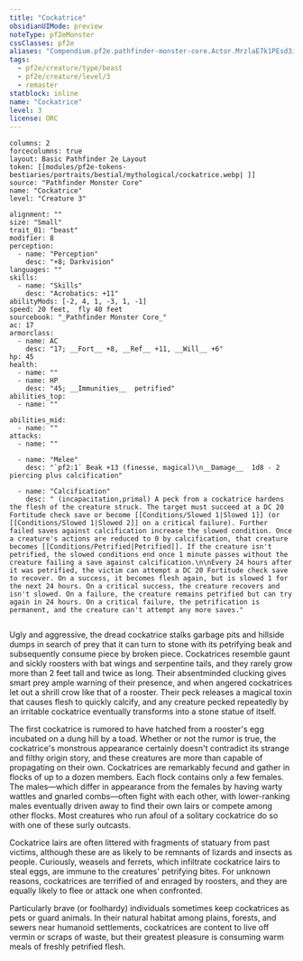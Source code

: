 ```yaml
---
title: "Cockatrice"
obsidianUIMode: preview
noteType: pf2eMonster
cssClasses: pf2e
aliases: "Compendium.pf2e.pathfinder-monster-core.Actor.MrzlaE7k1PEsd3iQ" 
tags:
  - pf2e/creature/type/beast
  - pf2e/creature/level/3
  - remaster
statblock: inline
name: "Cockatrice"
level: 3
license: ORC
---
```


```statblock
columns: 2
forcecolumns: true
layout: Basic Pathfinder 2e Layout
token: [[modules/pf2e-tokens-bestiaries/portraits/bestial/mythological/cockatrice.webp| ]]
source: "Pathfinder Monster Core"
name: "Cockatrice"
level: "Creature 3"

alignment: ""
size: "Small"
trait_01: "beast"
modifier: 8
perception:
  - name: "Perception"
    desc: "+8; Darkvision"
languages: ""
skills:
  - name: "Skills"
    desc: "Acrobatics: +11"
abilityMods: [-2, 4, 1, -3, 1, -1]
speed: 20 feet,  fly 40 feet
sourcebook: "_Pathfinder Monster Core_"
ac: 17
armorclass:
  - name: AC
    desc: "17; __Fort__ +8, __Ref__ +11, __Will__ +6"
hp: 45
health:
  - name: ""
  - name: HP
    desc: "45; __Immunities__  petrified"
abilities_top:
  - name: ""

abilities_mid:
  - name: ""
attacks:
  - name: ""

  - name: "Melee"
    desc: "`pf2:1` Beak +13 (finesse, magical)\n__Damage__  1d8 - 2 piercing plus calcification"

  - name: "Calcification"
    desc: " (incapacitation,primal) A peck from a cockatrice hardens the flesh of the creature struck. The target must succeed at a DC 20 Fortitude check save or become [[Conditions/Slowed 1|Slowed 1]] (or [[Conditions/Slowed 1|Slowed 2]] on a critical failure). Further failed saves against calcification increase the slowed condition. Once a creature's actions are reduced to 0 by calcification, that creature becomes [[Conditions/Petrified|Petrified]]. If the creature isn't petrified, the slowed conditions end once 1 minute passes without the creature failing a save against calcification.\n\nEvery 24 hours after it was petrified, the victim can attempt a DC 20 Fortitude check save to recover. On a success, it becomes flesh again, but is slowed 1 for the next 24 hours. On a critical success, the creature recovers and isn't slowed. On a failure, the creature remains petrified but can try again in 24 hours. On a critical failure, the petrification is permanent, and the creature can't attempt any more saves."
 
```



Ugly and aggressive, the dread cockatrice stalks garbage pits and hillside dumps in search of prey that it can turn to stone with its petrifying beak and subsequently consume piece by broken piece. Cockatrices resemble gaunt and sickly roosters with bat wings and serpentine tails, and they rarely grow more than 2 feet tall and twice as long. Their absentminded clucking gives smart prey ample warning of their presence, and when angered cockatrices let out a shrill crow like that of a rooster. Their peck releases a magical toxin that causes flesh to quickly calcify, and any creature pecked repeatedly by an irritable cockatrice eventually transforms into a stone statue of itself.

The first cockatrice is rumored to have hatched from a rooster's egg incubated on a dung hill by a toad. Whether or not the rumor is true, the cockatrice's monstrous appearance certainly doesn't contradict its strange and filthy origin story, and these creatures are more than capable of propagating on their own. Cockatrices are remarkably fecund and gather in flocks of up to a dozen members. Each flock contains only a few females. The males—which differ in appearance from the females by having warty wattles and gnarled combs—often fight with each other, with lower-ranking males eventually driven away to find their own lairs or compete among other flocks. Most creatures who run afoul of a solitary cockatrice do so with one of these surly outcasts.

Cockatrice lairs are often littered with fragments of statuary from past victims, although these are as likely to be remnants of lizards and insects as people. Curiously, weasels and ferrets, which infiltrate cockatrice lairs to steal eggs, are immune to the creatures' petrifying bites. For unknown reasons, cockatrices are terrified of and enraged by roosters, and they are equally likely to flee or attack one when confronted.

Particularly brave (or foolhardy) individuals sometimes keep cockatrices as pets or guard animals. In their natural habitat among plains, forests, and sewers near humanoid settlements, cockatrices are content to live off vermin or scraps of waste, but their greatest pleasure is consuming warm meals of freshly petrified flesh.
